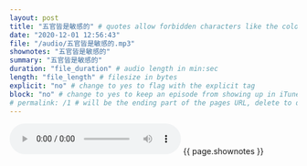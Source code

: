 ```yaml
---
layout: post
title: "五官皆是敏感的" # quotes allow forbidden characters like the colon
date: "2020-12-01 12:56:43"
file: "/audio/五官皆是敏感的.mp3"
shownotes: "五官皆是敏感的"
summary: "五官皆是敏感的"
duration: "file_duration" # audio length in min:sec
length: "file_length" # filesize in bytes
explicit: "no" # change to yes to flag with the explicit tag
block: "no" # change to yes to keep an episode from showing up in iTunes
# permalink: /1 # will be the ending part of the pages URL, delete to default to the title
---
```


<audio controls>
<source src="{{site.url}}{{site.baseurl}}{{ page.file }}" type="audio/x-mp3">
Your browser does not support the audio element.
</audio>
{{ page.shownotes }}
